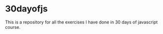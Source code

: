 # 30dayofjs
This is a repository for all the exercises I have done in 30 days of javascript course.
